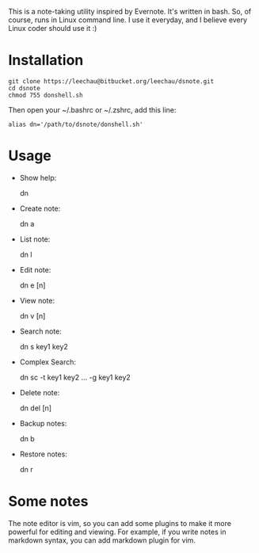 This is a note-taking utility inspired by Evernote. It's written in bash. So, of course, runs in Linux command line. I use it everyday, and I believe every Linux coder should use it :)

# Installation

    git clone https://leechau@bitbucket.org/leechau/dsnote.git
    cd dsnote
    chmod 755 donshell.sh

Then open your ~/.bashrc or ~/.zshrc, add this line:

    alias dn='/path/to/dsnote/donshell.sh'

# Usage

* Show help:

    dn

* Create note:

    dn a

* List note:

    dn l

* Edit note:

    dn e [n]

* View note:

    dn v [n]

* Search note:

    dn s key1 key2

* Complex Search:

    dn sc -t key1 key2 ... -g key1 key2

* Delete note:

    dn del [n]

* Backup notes:

    dn b

* Restore notes:

    dn r

# Some notes

The note editor is vim, so you can add some plugins to make it more powerful for editing and viewing. For example, if you write notes in markdown syntax, you can add markdown plugin for vim.

